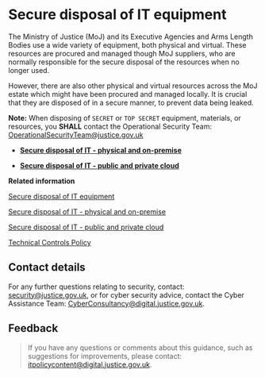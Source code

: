 # Secure disposal of IT equipment

The Ministry of Justice \(MoJ\) and its Executive Agencies and Arms Length Bodies use a wide variety of equipment, both physical and virtual. These resources are procured and managed though MoJ suppliers, who are normally responsible for the secure disposal of the resources when no longer used.

However, there are also other physical and virtual resources across the MoJ estate which might have been procured and managed locally. It is crucial that they are disposed of in a secure manner, to prevent data being leaked.

**Note:** When disposing of `SECRET` or `TOP SECRET` equipment, materials, or resources, you **SHALL** contact the Operational Security Team: [OperationalSecurityTeam@justice.gov.uk](mailto:OperationalSecurityTeam@justice.gov.uk)

-   **[Secure disposal of IT - physical and on-premise](secure-disposal-of-it-physical-and-on-premise.md)**  

-   **[Secure disposal of IT - public and private cloud](secure-disposal-of-it-public-and-private-cloud.md)**  


**Related information**  


[Secure disposal of IT equipment](secure-disposal-of-it-equipment.md)

[Secure disposal of IT - physical and on-premise](secure-disposal-of-it-physical-and-on-premise.md)

[Secure disposal of IT - public and private cloud](secure-disposal-of-it-public-and-private-cloud.md)

[Technical Controls Policy](technical-controls-policy.md)

## Contact details

For any further questions relating to security, contact: [security@justice.gov.uk](mailto:security@justice.gov.uk), or for cyber security advice, contact the Cyber Assistance Team: [CyberConsultancy@digital.justice.gov.uk](mailto:CyberConsultancy@digital.justice.gov.uk).

## Feedback

> If you have any questions or comments about this guidance, such as suggestions for improvements, please contact: [itpolicycontent@digital.justice.gov.uk](mailto:itpolicycontent@digital.justice.gov.uk).

